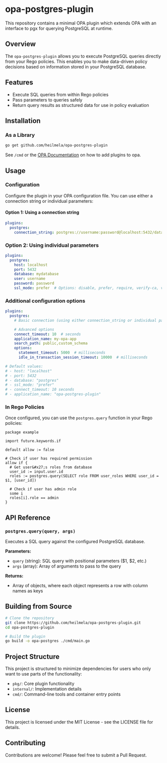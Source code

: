 # opa-postgres-plugin

This repository contains a minimal OPA plugin which extends OPA with an interface to pgx for querying PostgreSQL at runtime.

## Overview

The `opa-postgres-plugin` allows you to execute PostgreSQL queries directly from your Rego policies. This enables you to make data-driven policy decisions based on information stored in your PostgreSQL database.

## Features

- Execute SQL queries from within Rego policies
- Pass parameters to queries safely
- Return query results as structured data for use in policy evaluation

## Installation

### As a Library

```bash
go get github.com/heilmela/opa-postgres-plugin
```

See `/cmd` or the [OPA Documentation](https://www.openpolicyagent.org/docs/latest/extensions/#custom-built-in-function-in-go) on how to add plugins to opa.

## Usage

### Configuration

Configure the plugin in your OPA configuration file. You can use either a connection string or individual parameters:

#### Option 1: Using a connection string

```yaml
plugins:
  postgres:
    connection_string: postgres://username:password@localhost:5432/database
```    
### Option 2: Using individual parameters

```yaml
plugins:
  postgres:
    host: localhost
    port: 5432
    database: mydatabase
    user: username
    password: password
    ssl_mode: prefer  # Options: disable, prefer, require, verify-ca, verify-full
```

### Additional configuration options
```yaml
plugins:
  postgres:
    # Basic connection (using either connection_string or individual parameters)

    # Advanced options
    connect_timeout: 10  # seconds
    application_name: my-opa-app
    search_path: public,custom_schema
    options:
      statement_timeout: 5000  # milliseconds
      idle_in_transaction_session_timeout: 10000  # milliseconds

# Default values:
# - host: "localhost"
# - port: 5432
# - database: "postgres"
# - ssl_mode: "prefer"
# - connect_timeout: 10 seconds
# - application_name: "opa-postgres-plugin"
```

### In Rego Policies

Once configured, you can use the `postgres.query` function in your Rego policies:

```rego
package example

import future.keywords.if

default allow := false

# Check if user has required permission
allow if {
  # Get user&#x27;s roles from database
  user_id := input.user.id
  roles := postgres.query(SELECT role FROM user_roles WHERE user_id = $1, [user_id])

  # Check if user has admin role
  some i
  roles[i].role == admin
}
```

## API Reference

### `postgres.query(query, args)`

Executes a SQL query against the configured PostgreSQL database.

**Parameters:**
- `query` (string): SQL query with positional parameters ($1, $2, etc.)
- `args` (array): Array of arguments to pass to the query

**Returns:**
- Array of objects, where each object represents a row with column names as keys

## Building from Source

```bash
# Clone the repository
git clone https://github.com/heilmela/opa-postgres-plugin.git
cd opa-postgres-plugin

# Build the plugin
go build -o opa-postgres ./cmd/main.go
```

## Project Structure

This project is structured to minimize dependencies for users who only want to use parts of the functionality:

- `pkg/`: Core plugin functionality
- `internal/`: Implementation details
- `cmd/`: Command-line tools and container entry points

## License

This project is licensed under the MIT License - see the LICENSE file for details.

## Contributing

Contributions are welcome! Please feel free to submit a Pull Request.
